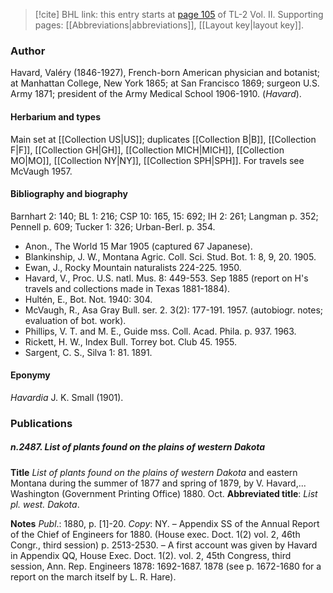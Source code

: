 > [!cite] BHL link: this entry starts at [page 105](https://www.biodiversitylibrary.org/item/103253#page/131/mode/1up) of TL-2 Vol. II.
> Supporting pages: [[Abbreviations|abbreviations]], [[Layout key|layout key]].

### Author

Havard, Valéry (1846-1927), French-born American physician and botanist; at Manhattan College, New York 1865; at San Francisco 1869; surgeon U.S. Army 1871; president of the Army Medical School 1906-1910. (*Havard*).

#### Herbarium and types

Main set at [[Collection US|US]]; duplicates [[Collection B|B]], [[Collection F|F]], [[Collection GH|GH]], [[Collection MICH|MICH]], [[Collection MO|MO]], [[Collection NY|NY]], [[Collection SPH|SPH]]. For travels see McVaugh 1957.

#### Bibliography and biography

Barnhart 2: 140; BL 1: 216; CSP 10: 165, 15: 692; IH 2: 261; Langman p. 352; Pennell p. 609; Tucker 1: 326; Urban-Berl. p. 354.
- Anon., The World 15 Mar 1905 (captured 67 Japanese).
- Blankinship, J. W., Montana Agric. Coll. Sci. Stud. Bot. 1: 8, 9, 20. 1905.
- Ewan, J., Rocky Mountain naturalists 224-225. 1950.
- Havard, V., Proc. U.S. natl. Mus. 8: 449-553. Sep 1885 (report on H's travels and collections made in Texas 1881-1884).
- Hultén, E., Bot. Not. 1940: 304.
- McVaugh, R., Asa Gray Bull. ser. 2. 3(2): 177-191. 1957. (autobiogr. notes; evaluation of bot. work).
- Phillips, V. T. and M. E., Guide mss. Coll. Acad. Phila. p. 937. 1963.
- Rickett, H. W., Index Bull. Torrey bot. Club 45. 1955.
- Sargent, C. S., Silva 1: 81. 1891.

#### Eponymy

*Havardia* J. K. Small (1901).

### Publications

##### n.2487. List of plants found on the plains of western Dakota

**Title**
*List of plants found on the plains of western Dakota* and eastern Montana during the summer of 1877 and spring of 1879, by V. Havard,... Washington (Government Printing Office) 1880. Oct.
**Abbreviated title**: *List pl. west. Dakota*.

**Notes**
*Publ*.: 1880, p. \[1\]-20. *Copy*: NY. – Appendix SS of the Annual Report of the Chief of Engineers for 1880. (House exec. Doct. 1(2) vol. 2, 46th Congr., third session) p. 2513-2530. – A first account was given by Havard in Appendix QQ, House Exec. Doct. 1(2). vol. 2, 45th Congress, third session, Ann. Rep. Engineers 1878: 1692-1687. 1878 (see p. 1672-1680 for a report on the march itself by L. R. Hare).

